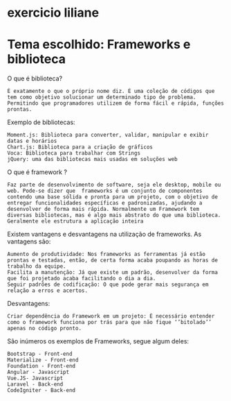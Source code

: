 # exercicio liliane

# Tema escolhido: Frameworks e biblioteca 

O que é biblioteca? 

    É exatamente o que o próprio nome diz. É uma coleção de códigos que tem como objetivo solucionar um determinado tipo de problema. Permitindo que programadores utilizem de forma fácil e rápida, funções prontas.

Exemplo de bibliotecas: 

    Moment.js: Biblioteca para converter, validar, manipular e exibir datas e horários
    Chart.js: Biblioteca para a criação de gráficos
    Voca: Biblioteca para trabalhar com Strings
    jQuery: uma das bibliotecas mais usadas em soluções web

O que é framework ? 

    Faz parte de desenvolvimento de software, seja ele desktop, mobile ou web. Pode-se dizer que  frameworks é um conjunto de componentes contendo uma base sólida e pronta para um projeto, com o objetivo de entregar funcionalidades específicas e padronizadas, ajudando a desenvolver de forma mais rápida. Normalmente um Framework tem diversas bibliotecas, mas é algo mais abstrato do que uma biblioteca. Geralmente ele estrutura a aplicação inteira

Existem vantagens e desvantagens na utilização de frameworks. As vantagens são: 

    Aumento de produtividade: Nos frameworks as ferramentas já estão prontas e testadas, então, de certa forma acaba poupando as horas de trabalho da equipe.
    Facilita a manutenção: Já que existe um padrão, desenvolver da forma que foi projetado acaba facilitando o dia a dia. 
    Seguir padrões de codificação: O que pode gerar mais segurança em relação a erros e acertos.  

Desvantagens:

    Criar dependência do Framework em um projeto: É necessário entender como o framework funciona por trás para que não fique ‘’bitolado’’ apenas no código pronto. 

São inúmeros os exemplos de Frameworks, segue algum deles: 

    Bootstrap - Front-end
    Materialize - Front-end
    Foundation - Front-end
    Angular - Javascript
    Vue.JS- Javascript
    Laravel - Back-end
    CodeIgniter - Back-end
